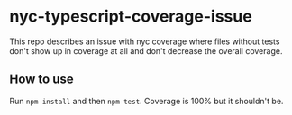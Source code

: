 # nyc-typescript-coverage-issue

This repo describes an issue with nyc coverage where files without tests don't show up in coverage at all and don't decrease the overall coverage.

## How to use

Run `npm install` and then `npm test`. Coverage is 100% but it shouldn't be.
